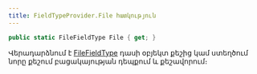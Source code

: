 ```yaml
---
title: FieldTypeProvider.File հատկություն
---
```


```c#
public static FileFieldType File { get; }
```

Վերադարձնում է [FileFieldType](../system_types.md#filefieldtype) դասի օբյեկտ քեշից կամ ստեղծում նորը քեշում բացակայության դեպքում և քեշավորում։
